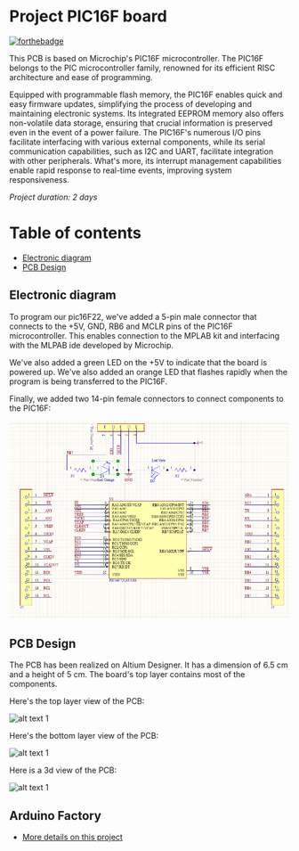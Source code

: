 # Project PIC16F board 

[![forthebadge](https://forthebadge.com/images/badges/built-with-love.svg)](https://forthebadge.com)

This PCB is based on Microchip's PIC16F microcontroller. The PIC16F belongs to the PIC microcontroller family, renowned for its efficient RISC architecture and ease of programming.

Equipped with programmable flash memory, the PIC16F enables quick and easy firmware updates, simplifying the process of developing and maintaining electronic systems.
Its integrated EEPROM memory also offers non-volatile data storage, ensuring that crucial information is preserved even in the event of a power failure.
The PIC16F's numerous I/O pins facilitate interfacing with various external components, while its serial communication capabilities, such as I2C and UART, facilitate integration with other peripherals.
What's more, its interrupt management capabilities enable rapid response to real-time events, improving system responsiveness.


*Project duration: 2 days*


# Table of contents
- [Electronic diagram](#electronic-diagram)
- [PCB Design](#pcb-design)
  

## Electronic diagram

To program our pic16F22, we've added a 5-pin male connector that connects to the +5V, GND, RB6 and MCLR pins of the PIC16F microcontroller. This enables connection to the MPLAB kit and interfacing with the MLPAB ide developed by Microchip.

We've also added a green LED on the +5V to indicate that the board is powered up. We've also added an orange LED that flashes rapidly when the program is being transferred to the PIC16F.

Finally, we added two 14-pin female connectors to connect components to the PIC16F:

![alt text 1](PIC16F_picture/PIC16F_schema.png) 



## PCB Design

The PCB has been realized on Altium Designer. It has a dimension of 6.5 cm and a height of 5 cm.  The board's top layer contains most of the components. 

Here's the top layer view of the PCB:

![alt text 1](atmega328P_picture/ard1.png) 

Here's the bottom layer view of the PCB:

![alt text 1](atmega328P_picture/ard2.png) 

Here is a 3d view of the PCB:

![alt text 1](atmega328P_picture/ard3.png) 


## Arduino Factory

 * [More details on this project](https://arduinofactory.fr/carte-pcb-atmega328p/)
  





